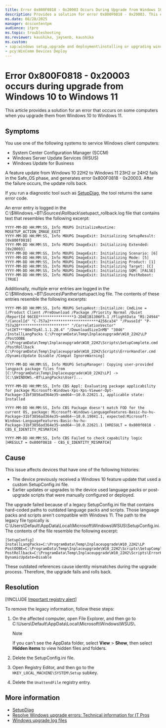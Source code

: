 ```yaml
---
title: Error 0x800F0818 - 0x20003 Occurs During Upgrade from Windows 10 to Windows 11
description: Provides a solution for error 0x800F0818 - 0x20003. This error occurs on some computers when you upgrade from Windows 10 to Windows 11.
ms.date: 08/28/2025
manager: dcscontentpm
audience: itpro
ms.topic: troubleshooting
ms.reviewer: kaushika, jaysenb, kaushika
ms.custom:
- sap:windows setup,upgrade and deployment\installing or upgrading windows
- pcy:WinComm Devices Deploy
---
```


# Error 0x800F0818 - 0x20003 occurs during upgrade from Windows 10 to Windows 11

This article provides a solution for an error that occurs on some computers when you upgrade them from Windows 10 to Windows 11.

## Symptoms

You use one of the following systems to service Windows client computers:

- System Center Configuration Manager (SCCM)
- Windows Server Update Services (WSUS)
- Windows Update for Business

A feature update from Windows 10 22H2 to Windows 11 23H2 or 24H2 fails in the Safe_OS phase, and generates error 0x800F0818 - 0x20003. After the failure occurs, the update rolls back.

If you run a diagnostic tool such as [SetupDiag](/windows/deployment/upgrade/setupdiag), the tool returns the same error code.

An error entry is logged in the C:\\$Windows.~BT\\Sources\\Rollback\\setupact_rollback.log file that contains text that resembles the following excerpt:

```output
YYYY-MM-DD HH:MM:SS, Info MOUPG InitializeRoutine: MOSETUP_ACTION_IMAGE_EXIT
YYYY-MM-DD HH:MM:SS, Info MOUPG ImageExit: Initializing SetupResult: [0x800f0818]
YYYY-MM-DD HH:MM:SS, Info MOUPG ImageExit: Initializing Extended: [0x20003]
YYYY-MM-DD HH:MM:SS, Info MOUPG ImageExit: Initializing Scenario: [6]
YYYY-MM-DD HH:MM:SS, Info MOUPG ImageExit: Initializing Mode: [5]
YYYY-MM-DD HH:MM:SS, Info MOUPG ImageExit: Initializing Product: [1]
YYYY-MM-DD HH:MM:SS, Info MOUPG ImageExit: Initializing Target: [C]
YYYY-MM-DD HH:MM:SS, Info MOUPG ImageExit: Initializing SQM: [FALSE]
YYYY-MM-DD HH:MM:SS, Info MOUPG ImageExit: Initializing PostReboot: [TRUE]
```

Additionally, multiple error entries are logged in the C:\\$Windows.~BT\\Sources\\Panther\\setupact.log file. The contents of these entries resemble the following excerpts:

```output
YYYY-MM-DD HH:MM:SS, Info MOUPG SetupHost::Initialize: CmdLine = [/Product Client /PreDownload /Package /Priority Normal /Quiet /ReportId 96CEE****************3-2D4E1B1306F5.1 /FlightData "RS:24944" "/CancelId" "C-757a2**********************4256ca34" "/PauseId" "P-757a20**********************" "/CorrelationVector" "otIKT***B0mTOyAl.1.1.28.4" "/DownloadSizeInMB" "3046" /InstallLangPacks C:\ProgramData\Temp\Inplaceupgrade\W10_22H2\LP /PostOOBE C:\ProgramData\Temp\Inplaceupgrade\W10_22H2\Scripts\SetupComplete.cmd /PostRollback C:\ProgramData\Temp\Inplaceupgrade\W10_22H2\Scripts\ErrorHandler.cmd /DynamicUpdate Disable /Compat IgnoreWarning]
```

```output
YYYY-MM-DD HH:MM:SS, Info MOUPG SetupManager: Copying user-provided langpack package files from [C:\ProgramData\Temp\Inplaceupgrade\W10_22H2\LP] -> [C:\$WINDOWS.~BT\LangPacks\User]...
```

```output
YYYY-MM-DD HH:MM:SS, Info CBS Appl: Evaluating package applicability for package Microsoft-Windows-Xps-Xps-Viewer-Opt-Package~31bf3856ad364e35~amd64~~10.0.22621.1, applicable state: Installed

YYYY-MM-DD HH:MM:SS, Info CBS Package doesn't match FOD for the current OS, package: Microsoft-Windows-LanguageFeatures-Basic-hu-hu-Package~31bf3856ad364e35~amd64~~10.0.19041.1, expected:Microsoft-Windows-LanguageFeatures-Basic-hu-hu-Package~31bf3856ad364e35~amd64~~10.0.22621.1 [HRESULT = 0x800f0818 - CBS_E_IDENTITY_MISMATCH]

YYYY-MM-DD HH:MM:SS, Info CBS Failed to check capability logic [HRESULT = 0x800f0818 - CBS_E_IDENTITY_MISMATCH]
```

## Cause

This issue affects devices that have one of the following histories:

- The device previously received a Windows 10 feature update that used a custom SetupConfig.ini file.
- Earlier updates or upgrades to the device used language packs or post-upgrade scripts that were manually configured or deployed.

The upgrade failed because of a legacy SetupConfig.ini file that contains hard-coded paths to outdated language packs and scripts. Those language packs and scripts aren't compatible with Windows 11. The path to the legacy file typically is C:\Users\Default\AppData\Local\Microsoft\Windows\WSUS\SetupConfig.ini. The contents of the file resemble the following excerpt:

```output
[SetupConfig]
InstallLangPacks=C:\ProgramData\Temp\Inplaceupgrade\W10_22H2\LP
PostOOBE=C:\ProgramData\Temp\Inplaceupgrade\W10_22H2\Scripts\SetupComplete.cmd
PostRollback=C:\ProgramData\Temp\Inplaceupgrade\W10_22H2\Scripts\ErrorHandler.cmd
DynamicUpdate=Disable
```

These outdated references cause identity mismatches during the upgrade process. Therefore, the upgrade fails and rolls back.

## Resolution

[!INCLUDE [Important registry alert](../../../includes/registry-important-alert.md)]

To remove the legacy information, follow these steps:

1. On the affected computer, open File Explorer, and then go to C:\\Users\\Default\\AppData\\Local\\Microsoft\\Windows\\WSUS\\.
   > [!NOTE]  
   > If you can't see the AppData folder, select **View** > **Show**, then select **Hidden items** to view hidden files and folders.

1. Delete the SetupConfig.ini file.

1. Open Registry Editor, and then go to the `HKEY_LOCAL_MACHINE\SYSTEM\Setup` subkey.

1. Delete the `UnattendFile` registry entry.

## More information

- [SetupDiag](/windows/deployment/upgrade/setupdiag)
- [Resolve Windows upgrade errors: Technical information for IT Pros](/windows/deployment/upgrade/resolve-windows-upgrade-errors)
- [Windows upgrade log files](/windows/deployment/upgrade/log-files)
